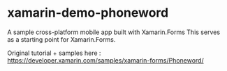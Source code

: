 # xamarin-demo-phoneword
A sample cross-platform mobile app built with Xamarin.Forms
This serves as a starting point for Xamarin.Forms.

Original tutorial + samples here : https://developer.xamarin.com/samples/xamarin-forms/Phoneword/
